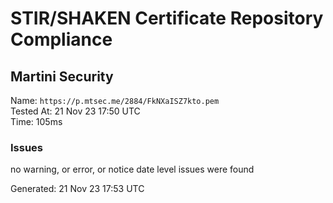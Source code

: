 # STIR/SHAKEN Certificate Repository Compliance

## Martini Security

Name: `https://p.mtsec.me/2884/FkNXaISZ7kto.pem`\
Tested At: 21 Nov 23 17:50 UTC\
Time: 105ms

### Issues

no warning, or error, or notice date level issues were found

Generated: 21 Nov 23 17:53 UTC
